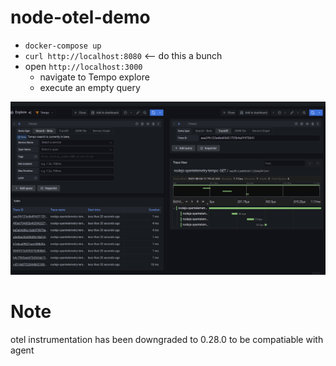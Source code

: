 # node-otel-demo

- `docker-compose up`
- `curl http://localhost:8080` <-- do this a bunch
- open `http://localhost:3000`
  - navigate to Tempo explore
  - execute an empty query

![tempo search results](./screenshot.png)

# Note

otel instrumentation has been downgraded to 0.28.0 to be compatiable with agent